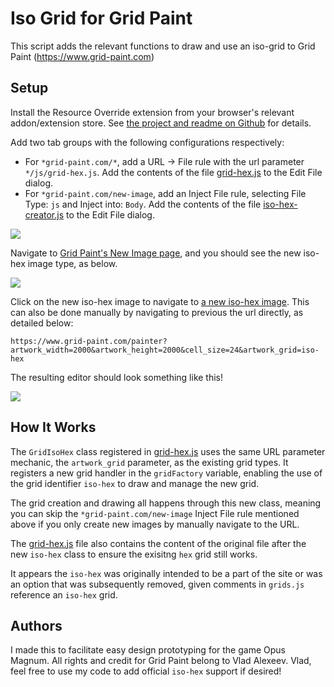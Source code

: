 # Iso Grid for Grid Paint

This script adds the relevant functions to draw and use an iso-grid to Grid Paint (https://www.grid-paint.com)

## Setup

Install the Resource Override extension from your browser's relevant addon/extension store. See [the project and readme on Github](https://github.com/kylepaulsen/ResourceOverride) for details.

Add two tab groups with the following configurations respectively: 
* For `*grid-paint.com/*`, add a URL -> File rule with the url parameter `*/js/grid-hex.js`. Add the contents of the file [grid-hex.js](grid-hex.js) to the Edit File dialog.
* For `*grid-paint.com/new-image`, add an Inject File rule, selecting File Type: `js` and Inject into: `Body`. Add the contents of the file [iso-hex-creator.js](iso-hex-creator.js) to the Edit File dialog.

<img src="https://i.imgur.com/gpxuOCf.png">

Navigate to [Grid Paint's New Image page](https://www.grid-paint.com/new-image), and you should see the new iso-hex image type, as below.

<img src="https://i.imgur.com/FU5cYwn.png">

Click on the new iso-hex image to navigate to [a new iso-hex image](https://www.grid-paint.com/painter?artwork_width=2000&artwork_height=2000&cell_size=24&artwork_grid=iso-hex). This can also be done manually by navigating to previous the url directly, as detailed below:

```
https://www.grid-paint.com/painter?artwork_width=2000&artwork_height=2000&cell_size=24&artwork_grid=iso-hex
```

The resulting editor should look something like this!

<img src="https://i.imgur.com/j53Ctna.png">

## How It Works

The `GridIsoHex` class registered in [grid-hex.js](grid-hex.js) uses the same URL parameter mechanic, the `artwork_grid` parameter, as the existing grid types. It registers a new grid handler in the `gridFactory` variable, enabling the use of the grid identifier `iso-hex` to draw and manage the new grid.

The grid creation and drawing all happens through this new class, meaning you can skip the `*grid-paint.com/new-image` Inject File rule mentioned above if you only create new images by manually navigate to the URL.

The [grid-hex.js](grid-hex.js) file also contains the content of the original file after the new `iso-hex` class to ensure the exisitng `hex` grid still works.

It appears the `iso-hex` was originally intended to be a part of the site or was an option that was subsequently removed, given comments in `grids.js` reference an `iso-hex` grid.

## Authors

I made this to facilitate easy design prototyping for the game Opus Magnum. All rights and credit for Grid Paint belong to Vlad Alexeev. Vlad, feel free to use my code to add official `iso-hex` support if desired!
